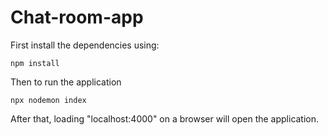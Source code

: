 # Chat-room-app

First install the dependencies using:
```
npm install
```
Then to run the application
```
npx nodemon index
```
After that, loading "localhost:4000" on a browser will open the application.

